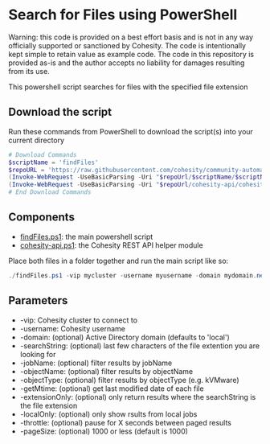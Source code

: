 # Search for Files using PowerShell

Warning: this code is provided on a best effort basis and is not in any way officially supported or sanctioned by Cohesity. The code is intentionally kept simple to retain value as example code. The code in this repository is provided as-is and the author accepts no liability for damages resulting from its use.

This powershell script searches for files with the specified file extension

## Download the script

Run these commands from PowerShell to download the script(s) into your current directory

```powershell
# Download Commands
$scriptName = 'findFiles'
$repoURL = 'https://raw.githubusercontent.com/cohesity/community-automation-samples/main/powershell'
(Invoke-WebRequest -UseBasicParsing -Uri "$repoUrl/$scriptName/$scriptName.ps1").content | Out-File "$scriptName.ps1"; (Get-Content "$scriptName.ps1") | Set-Content "$scriptName.ps1"
(Invoke-WebRequest -UseBasicParsing -Uri "$repoUrl/cohesity-api/cohesity-api.ps1").content | Out-File cohesity-api.ps1; (Get-Content cohesity-api.ps1) | Set-Content cohesity-api.ps1
# End Download Commands
```

## Components

* [findFiles.ps1](https://raw.githubusercontent.com/cohesity/community-automation-samples/main/powershell/findFiles/findFiles.ps1): the main powershell script
* [cohesity-api.ps1](https://raw.githubusercontent.com/cohesity/community-automation-samples/main/powershell/cohesity-api/cohesity-api.ps1): the Cohesity REST API helper module

Place both files in a folder together and run the main script like so:

```powershell
./findFiles.ps1 -vip mycluster -username myusername -domain mydomain.net -searchString gif -extensionOnly
```

## Parameters

* -vip: Cohesity cluster to connect to
* -username: Cohesity username
* -domain: (optional) Active Directory domain (defaults to 'local')
* -searchString: (optional) last few characters of the file extention you are looking for
* -jobName: (optional) filter results by jobName
* -objectName: (optional) filter results by objectName
* -objectType: (optional) filter results by objectType (e.g. kVMware)
* -getMtime: (optional) get last modified date of each file
* -extensionOnly: (optional) only return results where the searchString is the file extension
* -localOnly: (optional) only show rsults from local jobs
* -throttle: (optional) pause for X seconds between paged results
* -pageSize: (optional) 1000 or less (default is 1000)
